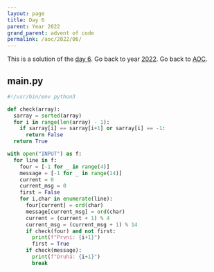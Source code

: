 ```yaml
---
layout: page
title: Day 6
parent: Year 2022
grand_parent: advent of code
permalink: /aoc/2022/06/
---
```


This is a solution of the [day 6](https://adventofcode.com/2022/day/6). Go back to year [2022](/aoc/2022). Go back to [AOC](/aoc/).

## main.py

```py
#!/usr/bin/env python3

def check(array):
  sarray = sorted(array)
  for i in range(len(array) - 1):
    if sarray[i] == sarray[i+1] or sarray[i] == -1:
      return False
  return True

with open("INPUT") as f:
  for line in f:
    four = [-1 for _ in range(4)]
    message = [-1 for _ in range(14)]
    current = 0
    current_msg = 0
    first = False
    for i,char in enumerate(line):
      four[current] = ord(char)
      message[current_msg] = ord(char)
      current = (current + 1) % 4
      current_msg = (current_msg + 1) % 14
      if check(four) and not first:
        print(f"První: {i+1}")
        first = True
      if check(message):
        print(f"Druhá: {i+1}")
        break
```
